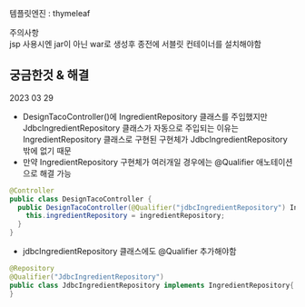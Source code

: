 템플릿엔진 : thymeleaf  

주의사항  
jsp 사용시엔 jar이 아닌 war로 생성후 종전에 서블릿 컨테이너를 설치해야함

궁금한것 & 해결
---
2023 03 29  
- DesignTacoController()에 IngredientRepository 클래스를 주입했지만 JdbcIngredientRepository 클래스가 자동으로 주입되는 이유는 IngredientRepository 클래스로 구현된 구현체가 JdbcIngredientRepository 밖에 없기 때문  
- 만약 IngredientRepository 구현체가 여러개일 경우에는 @Qualifier 애노테이션으로 해결 가능
```java
@Controller
public class DesignTacoController {
  public DesignTacoController(@Qualifier("jdbcIngredientRepository") IngredientRepository ingredientRepository) {
    this.ingredientRepository = ingredientRepository;
  }
}
```
- jdbcIngredientRepository 클래스에도 @Qualifier 추가해야함
```java
@Repository
@Qualifier("JdbcIngredientRepository")
public class JdbcIngredientRepository implements IngredientRepository{
}
```